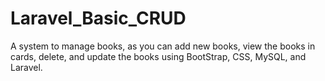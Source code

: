 # Laravel_Basic_CRUD

A system to manage books, as you can add new books, view the books in cards, delete, and update the books using BootStrap, CSS, MySQL, and Laravel.
